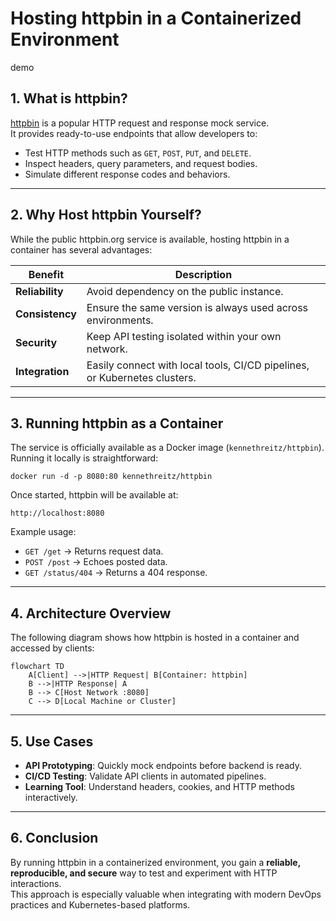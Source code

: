 # Hosting httpbin in a Containerized Environment
demo

## 1. What is httpbin?
[httpbin](https://httpbin.org) is a popular HTTP request and response mock service.  
It provides ready-to-use endpoints that allow developers to:
- Test HTTP methods such as `GET`, `POST`, `PUT`, and `DELETE`.
- Inspect headers, query parameters, and request bodies.
- Simulate different response codes and behaviors.

---

## 2. Why Host httpbin Yourself?
While the public httpbin.org service is available, hosting httpbin in a container has several advantages:

| Benefit         | Description                                                                 |
|-----------------|-----------------------------------------------------------------------------|
| **Reliability** | Avoid dependency on the public instance.                                   |
| **Consistency** | Ensure the same version is always used across environments.                |
| **Security**    | Keep API testing isolated within your own network.                         |
| **Integration** | Easily connect with local tools, CI/CD pipelines, or Kubernetes clusters.  |

---

## 3. Running httpbin as a Container
The service is officially available as a Docker image (`kennethreitz/httpbin`).  
Running it locally is straightforward:

    docker run -d -p 8080:80 kennethreitz/httpbin

Once started, httpbin will be available at:

    http://localhost:8080

Example usage:
- `GET /get` → Returns request data.
- `POST /post` → Echoes posted data.
- `GET /status/404` → Returns a 404 response.

---

## 4. Architecture Overview
The following diagram shows how httpbin is hosted in a container and accessed by clients:

```mermaid
flowchart TD
    A[Client] -->|HTTP Request| B[Container: httpbin]
    B -->|HTTP Response| A
    B --> C[Host Network :8080]
    C --> D[Local Machine or Cluster]
```

---

## 5. Use Cases
- **API Prototyping**: Quickly mock endpoints before backend is ready.  
- **CI/CD Testing**: Validate API clients in automated pipelines.  
- **Learning Tool**: Understand headers, cookies, and HTTP methods interactively.  

---

## 6. Conclusion
By running httpbin in a containerized environment, you gain a **reliable, reproducible, and secure** way to test and experiment with HTTP interactions.  
This approach is especially valuable when integrating with modern DevOps practices and Kubernetes-based platforms.
